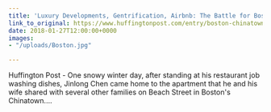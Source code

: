 ```yaml
---
title: 'Luxury Developments, Gentrification, Airbnb: The Battle for Boston''s Chinatown'
link_to_original: https://www.huffingtonpost.com/entry/boston-chinatown-gentrification_us_5a6b05fae4b01fbbefb0b992
date: 2018-01-27T12:00:00+0000
images:
- "/uploads/Boston.jpg"

---
```

Huffington Post - One snowy winter day, after standing at his restaurant job washing dishes, Jinlong Chen came home to the apartment that he and his wife shared with several other families on Beach Street in Boston's Chinatown....